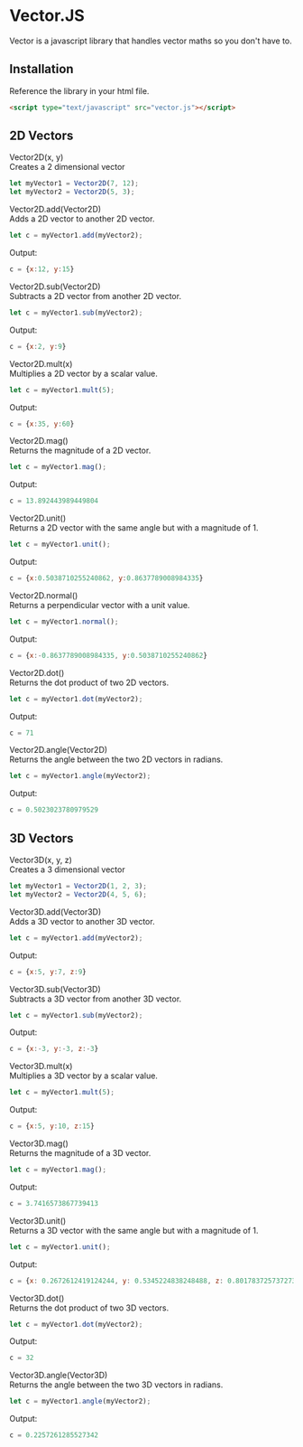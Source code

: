 # Vector.JS

Vector is a javascript library that handles vector maths so you don't have to.

## Installation

Reference the library in your html file.

```html
<script type="text/javascript" src="vector.js"></script>
```

## 2D Vectors
Vector2D(x, y)  
Creates a 2 dimensional vector

```javascript
let myVector1 = Vector2D(7, 12);
let myVector2 = Vector2D(5, 3);
```

Vector2D.add(Vector2D)  
Adds a 2D vector to another 2D vector.

```javascript
let c = myVector1.add(myVector2);
```

Output:

```javascript
c = {x:12, y:15}
```

Vector2D.sub(Vector2D)  
Subtracts a 2D vector from another 2D vector.

```javascript
let c = myVector1.sub(myVector2);
```

Output:

```javascript
c = {x:2, y:9}
```

Vector2D.mult(x)  
Multiplies a 2D vector by a scalar value.

```javascript
let c = myVector1.mult(5);
```

Output:

```javascript
c = {x:35, y:60}
```

Vector2D.mag()  
Returns the magnitude of a 2D vector.

```javascript
let c = myVector1.mag();
```

Output:

```javascript
c = 13.892443989449804
```

Vector2D.unit()  
Returns a 2D vector with the same angle but with a magnitude of 1.

```javascript
let c = myVector1.unit();
```

Output:

```javascript
c = {x:0.5038710255240862, y:0.8637789008984335}
```

Vector2D.normal()  
Returns a perpendicular vector with a unit value.

```javascript
let c = myVector1.normal();
```

Output:

```javascript
c = {x:-0.8637789008984335, y:0.5038710255240862}
```

Vector2D.dot()  
Returns the dot product of two 2D vectors.

```javascript
let c = myVector1.dot(myVector2);
```

Output:

```javascript
c = 71
```

Vector2D.angle(Vector2D)  
Returns the angle between the two 2D vectors in radians.

```javascript
let c = myVector1.angle(myVector2);
```

Output:

```javascript
c = 0.5023023780979529
```

## 3D Vectors
Vector3D(x, y, z)  
Creates a 3 dimensional vector

```javascript
let myVector1 = Vector2D(1, 2, 3);
let myVector2 = Vector2D(4, 5, 6);
```

Vector3D.add(Vector3D)  
Adds a 3D vector to another 3D vector.

```javascript
let c = myVector1.add(myVector2);
```

Output:

```javascript
c = {x:5, y:7, z:9}
```

Vector3D.sub(Vector3D)  
Subtracts a 3D vector from another 3D vector.

```javascript
let c = myVector1.sub(myVector2);
```

Output:

```javascript
c = {x:-3, y:-3, z:-3}
```

Vector3D.mult(x)  
Multiplies a 3D vector by a scalar value.

```javascript
let c = myVector1.mult(5);
```

Output:

```javascript
c = {x:5, y:10, z:15}
```

Vector3D.mag()  
Returns the magnitude of a 3D vector.

```javascript
let c = myVector1.mag();
```

Output:

```javascript
c = 3.7416573867739413
```

Vector3D.unit()  
Returns a 3D vector with the same angle but with a magnitude of 1.

```javascript
let c = myVector1.unit();
```

Output:

```javascript
c = {x: 0.2672612419124244, y: 0.5345224838248488, z: 0.8017837257372732}
```

Vector3D.dot()  
Returns the dot product of two 3D vectors.

```javascript
let c = myVector1.dot(myVector2);
```

Output:

```javascript
c = 32
```

Vector3D.angle(Vector3D)  
Returns the angle between the two 3D vectors in radians.

```javascript
let c = myVector1.angle(myVector2);
```

Output:

```javascript
c = 0.2257261285527342
```
